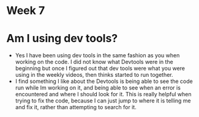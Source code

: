 # Week 7

# Am I using dev tools?
- Yes I have been using dev tools in the same fashion as you when working on the code. I did not know what Devtools were in the beginning but once I figured out that dev tools were what you were using in the weekly videos, then thinks started to run together.
- I find something I like about the Devtools is being able to see the code run while Im working on it, and being able to see when an error is encountered and where I should look for it. This is really helpful when trying to fix the code, because I can just jump to where it is telling me and fix it, rather than attempting to search for it.